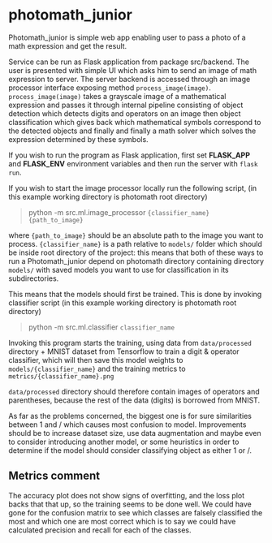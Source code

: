 # photomath_junior

Photomath_junior is simple web app enabling user to
pass a photo of a math expression and get the result.

Service can be run as Flask application from package
src/backend. The user is presented with simple UI which asks him
to send an image of math expression to server. The server backend
is accessed through an image processor interface exposing method `process_image(image)`.
`process_image(image)` takes a grayscale image of a mathematical expression and
passes it through internal pipeline consisting of object detection which
detects digits and operators on an image then object classification which
gives back which mathematical symbols correspond to the detected objects and finally
and finally a math solver which solves the expression determined by these
symbols.

If you wish to run the program as Flask application, first set
**FLASK_APP** and **FLASK_ENV** environment variables and then
run the server with `flask run`.

If you wish to start the image processor locally run the following script,
(in this example working directory is photomath root directory)
> python -m src.ml.image_processor `{classifier_name}` `{path_to_image}`

where `{path_to_image}` should be an absolute path to the image you want to process.
`{classifier_name}` is a path relative to `models/` folder which should be inside root directory
of the project: this means that both of these ways to run a Photomath_junior depend on
photomath directory containing directory `models/` with saved models you want to use for
classification in its subdirectories.

This means that the models should first be trained.
This is done by invoking classifier script (in this example working directory is photomath root directory)
> python -m src.ml.classifier `classifier_name`

Invoking this program starts the training, using data from `data/processed` directory + MNIST dataset
from Tensorflow to train a digit & operator classifier, which will then save this model weights to 
`models/{classifier_name}` and the training metrics to `metrics/{classifier_name}.png`

`data/processed` directory should therefore contain images of operators and parentheses, because the
rest of the data (digits) is borrowed from MNIST.

As far as the problems concerned, the biggest one is for sure similarities between 1 and / which causes
most confusion to model. 
Improvements should be to increase dataset size, use data augmentation and maybe even to consider introducing 
another model, or some heuristics in order to determine if the model should consider classifying 
object as either 1 or /.

## Metrics comment
The accuracy plot does not show signs of overfitting, and the loss plot backs that that up,
so the training seems to be done well.
We could have gone for the confusion matrix to see which classes are falsely classified the most
and which one are most correct which is to say we could have calculated precision and recall for 
each of the classes.